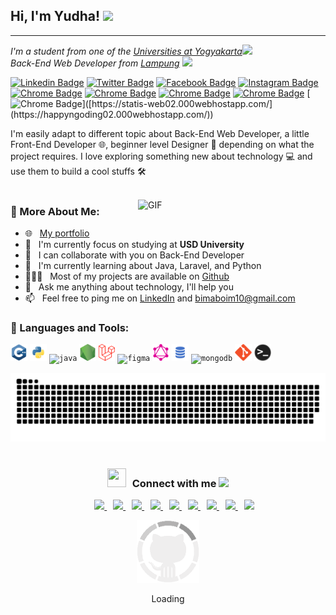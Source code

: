 <h2> Hi, I'm Yudha! <img src="https://media.giphy.com/media/mGcNjsfWAjY5AEZNw6/giphy.gif" width="50"></h2>
<hr class="garis_sendiri"></hr>
<p><em>I'm a student from one of the <a href="#">Universities at Yogyakarta</a><img src="https://media.giphy.com/media/fYSnHlufseco8Fh93Z/giphy.gif" width="30">
  </br>Back-End Web Developer from <a href="#">Lampung</a>
  <img src="https://media.giphy.com/media/WUlplcMpOCEmTGBtBW/giphy.gif" width="30"> 
</em> </p>


[![Linkedin Badge](https://img.shields.io/badge/-FX.Bima.Yudha.Pratama-blue?style=flat-square&logo=Linkedin&logoColor=white&link=https://www.linkedin.com/in/fx-bima-yudha-pratama-1117b5227)](https://www.linkedin.com/in/fx-bima-yudha-pratama-1117b5227)
[![Twitter Badge](https://img.shields.io/badge/-@dakuenjeru02-1ca0f1?style=flat-square&labelColor=1ca0f1&logo=twitter&logoColor=white&link=https://twitter.com/dakuenjeru02?t=mD-Ef1_AwSFVULg1Q-Bnow&s=09)](https://twitter.com/dakuenjeru02?t=mD-Ef1_AwSFVULg1Q-Bnow&s=09) 
[![Facebook Badge](https://img.shields.io/badge/-@Yudha-3b5998?style=flat-square&labelColor=3b5998&logo=facebook&logoColor=white&link=https://www.facebook.com/yudha.developer)](https://www.facebook.com/yudha.developer)
[![Instagram Badge](https://img.shields.io/badge/-@Yudhas.Iskariot-D7008A?style=flat-square&labelColor=D7008A&logo=Instagram&logoColor=white&link=https://www.instagram.com/yudhas____/)](https://www.instagram.com/yudhas____/)
[![Chrome Badge](https://img.shields.io/badge/-Skuy.Replay.blogspot.com-3423A6?style=flat&logo=Google-Chrome&logoColor=whitee&link=https://skuy-replay.blogspot.com/)](https://skuy-replay.blogspot.com/)
[![Chrome Badge](https://img.shields.io/badge/-Life.For.Coding.blogspot.com-3423A6?style=flat&logo=Google-Chrome&logoColor=whitee&link=https://life-for-coding.blogspot.com/)](https://life-for-coding.blogspot.com/)
[![Chrome Badge](https://img.shields.io/badge/-Skuy.Replay.com-EB1D36?style=flat&logo=Google-Chrome&logoColor=whitee&link=http://skuy-replay.herokuapp.com/)](http://skuy-replay.herokuapp.com/)
[![Chrome Badge](https://img.shields.io/badge/-Examp.WebApp.com-EB1D36?style=flat&logo=Google-Chrome&logoColor=whitee&link=https://statis-web02.000webhostapp.com/)](https://statis-web02.000webhostapp.com/)
[![Chrome Badge](https://img.shields.io/badge/-Data.Pegawai.com-EB1D36?style=flat&logo=Google-Chrome&logoColor=whitee&link=[https://statis-web02.000webhostapp.com/](https://happyngoding02.000webhostapp.com/))]([https://statis-web02.000webhostapp.com/](https://happyngoding02.000webhostapp.com/))

I'm easily adapt to different topic about Back-End Web Developer, a little Front-End Developer 🌐, beginner level Designer 🎨 depending on what the project requires. I love exploring something new about technology 💻 and use them to build a cool stuffs 🛠️
<br/>
<br/>

<img align="right" alt="GIF" src="https://media.giphy.com/media/SWoSkN6DxTszqIKEqv/giphy.gif" width="300px"/>
  
### 🧐 More About Me:

- 🌐 &nbsp; [My portfolio](https://yudhass.github.io/profile/)
- 🔭 &nbsp; I'm currently focus on studying at **USD University**
- 🤝 &nbsp; I can collaborate with you on Back-End Developer
- 🌱 &nbsp; I'm currently learning about Java, Laravel, and Python 
- 👨🏻‍💻 &nbsp; Most of my projects are available on [Github](https://github.com/boim212?tab=repositories)
- 💬 &nbsp; Ask me anything about technology, I'll help you
- 📫 &nbsp; Feel free to ping me on [LinkedIn](https://www.linkedin.com/in/fx-bima-yudha-pratama-1117b5227) and bimaboim10@gmail.com 
<!-- - 📝 &nbsp; Checkout my [resume](https://drive.google.com/file/d/1ZpR5pVBTnl_Qybq7GE3MGy1SB1JehVSE/view?usp=sharing) -->
<!-- - 📚 &nbsp; When I am free, I read fantasy and fiction novels. Checkout my [Goodreads](https://www.goodreads.com/rahul-jha98) to see the book I have read -->


### 🔨 Languages and Tools:
<code><img height="27" src="https://raw.githubusercontent.com/github/explore/80688e429a7d4ef2fca1e82350fe8e3517d3494d/topics/cpp/cpp.png" alt="cpp"></code>
<code><img height="27" src="https://raw.githubusercontent.com/github/explore/80688e429a7d4ef2fca1e82350fe8e3517d3494d/topics/python/python.png" alt="python"></code>
<code><img height="27" src="https://raw.githubusercontent.com/rahul-jha98/github_readme_icons/main/language_and_tools/square/java/java.svg" alt="java"></code>
<code><img height="27" src="https://raw.githubusercontent.com/github/explore/80688e429a7d4ef2fca1e82350fe8e3517d3494d/topics/nodejs/nodejs.png" alt="nodejs"></code>
<code><img height="27" src="https://raw.githubusercontent.com/boim212/boim212/main/laravel-2.svg" alt="laravel"></code>
<code><img height="27" src="https://raw.githubusercontent.com/rahul-jha98/github_readme_icons/main/language_and_tools/square/figma/figma.svg" alt="figma"></code>
<code><img height="27" src="https://raw.githubusercontent.com/github/explore/80688e429a7d4ef2fca1e82350fe8e3517d3494d/topics/graphql/graphql.png" alt="graphql"></code>
<code><img height="27" src="https://raw.githubusercontent.com/github/explore/80688e429a7d4ef2fca1e82350fe8e3517d3494d/topics/sql/sql.png" alt="sql"></code>
<code><img height="27" src="https://encrypted-tbn0.gstatic.com/images?q=tbn%3AANd9GcSTTzPAw-55ssm1Im594xYZ9eRQu2JylrkYLg&usqp=CAU" alt="mongodb"></code>
<code><img height="27" src="https://raw.githubusercontent.com/devicons/devicon/master/icons/git/git-original.svg" alt="git"></code>
<code><img height="27" src="https://raw.githubusercontent.com/github/explore/80688e429a7d4ef2fca1e82350fe8e3517d3494d/topics/terminal/terminal.png" alt="terminal"></code>

<div align="center">
  <img  src="https://raw.githubusercontent.com/YudhaDevelops/YudhaDevelops/main/resources/img/grid-snake.svg"
       alt="snake" /></a>
</div>

<br/>
<h3 align="center" > <img src="https://media.giphy.com/media/iY8CRBdQXODJSCERIr/giphy.gif" width="30" height="30" style="margin-right: 10px;">Connect with me <img src='https://raw.githubusercontent.com/ShahriarShafin/ShahriarShafin/main/Assets/handshake.gif' width="100px"> </h3>
<p align="center">
  <div align="center"  class="icons-social" style="margin-left: 10px;">
    <a style="margin-left: 10px;"  target="_blank" href="https://www.linkedin.com/in/fx-bima-yudha-pratama-1117b5227">
        <img src="https://img.icons8.com/doodle/40/000000/linkedin--v2.png">
     </a>
     <a style="margin-left: 10px;" target="_blank" href="https://github.com/boim212">
        <img src="https://img.icons8.com/doodle/40/000000/github--v1.png">
     </a>
     <a style="margin-left: 10px;" target="_blank" href="https://github.com/YudhaDevelops">
        <img src="https://img.icons8.com/doodle/40/000000/github--v1.png">
     </a>
     <a style="margin-left: 10px;" target="_blank" href="https://github.com/YuIsCode">
        <img src="https://img.icons8.com/doodle/40/000000/github--v1.png">
     </a>
     <a style="margin-left: 10px;" target="_blank" href="https://stackoverflow.com/users/19931913/happy-ngoding?tab=profile">
        <img src="https://img.icons8.com/external-tal-revivo-color-tal-revivo/40/000000/external-stack-overflow-is-a-question-and-answer-site-for-professional-logo-color-tal-revivo.png">
     </a>
     <a style="margin-left: 10px;" target="_blank" href="https://dev.to/yudhadevelops">
        <img src="https://i.ibb.co/0C3GjDb/dev-to2.png">
     </a>
     <a style="margin-left: 10px;" target="_blank" href="https://www.instagram.com/yudhas____/">
        <img src="https://img.icons8.com/doodle/40/000000/instagram-new--v2.png">
     </a>
     <a style="margin-left: 10px;" target="_blank" href="https://twitter.com/dakuenjeru02?t=mD-Ef1_AwSFVULg1Q-Bnow&s=09">
        <img src="https://img.icons8.com/doodle/1x/twitter-squared--v2.png" >
     </a>
     <a style="margin-left: 10px;" target="_blank" href="https://www.youtube.com/channel/UC7rdusxKbmMiExUaD369p5A">
        <img src="https://img.icons8.com/doodle/1x/youtube--v2.png" >
     </a>
     <!--<a style="margin-left: 5px;" target="_blank" href="https://github.com/100rabhcsmc/Me.io/blob/master/01SaurabhChavanReactNativeResume.pdf">
        <img src="https://img.icons8.com/plasticine/0.5x/resume.png" >
     </a> -->
    </div>
</p>
<div align=center>
    <img src="https://raw.githubusercontent.com/AhmedFathyDev/AhmedFathyDev/main/GitHub.gif" alt="GitHub Octocat Logo" height="100">
    <p>Loading</p>
</div>

